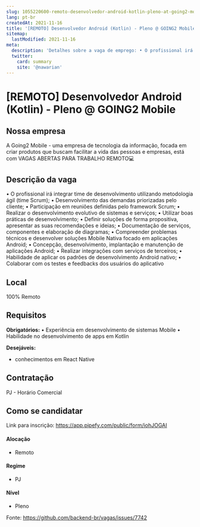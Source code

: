 ```yaml
---
slug: 1055220600-remoto-desenvolvedor-android-kotlin-pleno-at-going2-mobile
lang: pt-br
createdAt: 2021-11-16
title: '[REMOTO] Desenvolvedor Android (Kotlin) - Pleno @ GOING2 Mobile - Vaga de Emprego'
sitemap:
  lastModified: 2021-11-16
meta:
  description: 'Detalhes sobre a vaga de emprego: • O profissional irá integrar time de desenvolvimento utilizando metodologia ágil (time Scrum); • Desenvolvimento das demandas priorizadas pelo cliente; • Participação em reuniões definidas pelo framework Scrum; • Realizar o desenvolvimento evolutivo de sistemas e serviços; • Utilizar boas práticas de desenvolvimento; • Definir soluções de forma propositiva, apresentar as suas recomendações e ideias; • Documentação de serviços, componentes e elaboração de diagramas; • Compreender problemas técnicos e desenvolver soluções Mobile Nativa focado em aplicações Android; • Concepção, desenvolvimento, implantação e manutenção de aplicações Android; • Realizar integrações com serviços de terceiros; • Habilidade de aplicar os padrões de desenvolvimento Android nativo; • Colaborar com os testes e feedbacks dos usuários do aplicativo'
  twitter:
    card: summary
    site: '@nawarian'
---
```


# [REMOTO] Desenvolvedor Android (Kotlin) - Pleno @ GOING2 Mobile

<!--
==================================================
Caso a vaga for remoto durante a pandemia informar no texto "Remoto durante o covid"
==================================================
-->
<!-- 
==================================================
POR FAVOR, SÓ POSTE SE A VAGA FOR PARA BACK-END!

Não faça distinção de gênero no título da vaga.

Use: "Back-End Developer" ao invés de 
"Desenvolvedor Back-End" \o/

Exemplo: `[São Paulo] Back-End Developer @ NOME DA EMPRESA`
==================================================
-->
<!--
==================================================
Caso a vaga for remoto durante a pandemia deixar a linha abaixo
==================================================
-->


## Nossa empresa

A Going2 Mobile - uma empresa de tecnologia da informação, focada em criar produtos que buscam facilitar a vida das pessoas e empresas, está com VAGAS ABERTAS PARA TRABALHO REMOTO💻 

## Descrição da vaga

• O profissional irá integrar time de desenvolvimento utilizando metodologia ágil (time Scrum);
• Desenvolvimento das demandas priorizadas pelo cliente;
• Participação em reuniões definidas pelo framework Scrum;
• Realizar o desenvolvimento evolutivo de sistemas e serviços;
• Utilizar boas práticas de desenvolvimento;
• Definir soluções de forma propositiva, apresentar as suas recomendações e ideias;
• Documentação de serviços, componentes e elaboração de diagramas;
• Compreender problemas técnicos e desenvolver soluções Mobile Nativa focado em aplicações Android;
• Concepção, desenvolvimento, implantação e manutenção de aplicações Android;
• Realizar integrações com serviços de terceiros;
• Habilidade de aplicar os padrões de desenvolvimento Android nativo;
• Colaborar com os testes e feedbacks dos usuários do aplicativo

## Local

100% Remoto

## Requisitos

**Obrigatórios:**
• Experiência em desenvolvimento de sistemas Mobile
• Habilidade no desenvolvimento de apps em Kotlin

**Desejáveis:**
- conhecimentos em React Native

## Contratação

PJ - Horário Comercial

## Como se candidatar
Link para inscrição: https://app.pipefy.com/public/form/iohJOGAI

#### Alocação

- Remoto

#### Regime
- PJ

#### Nível
- Pleno




Fonte: https://github.com/backend-br/vagas/issues/7742